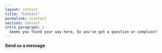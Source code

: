 ```yaml
---
layout: contact
title: "Contact"
permalink: /contact
section: contact
intro_paragraph: |-
  Seems you found your way here. So you've got a question or complain?
---
```


**Send us a message**

<!-- The contact form on this page uses
  [Netlify Forms](https://www.netlify.com/docs/form-handling/) to process
  submissions, and saves them in your Netlify account where you can optionally
  set up notifications. Each submission is passed through a spam filter and if
  flagged, will display a CAPTCHA challenge to the user. -->
